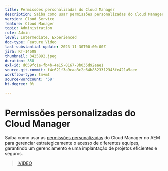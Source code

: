 ```yaml
---
title: Permissões personalizadas do Cloud Manager
description: Saiba como usar permissões personalizadas do Cloud Manager no AEM para gerenciar estrategicamente o acesso de diferentes equipes, garantindo um gerenciamento e uma implantação de projetos eficientes e seguros.
version: Cloud Service
feature: Cloud Manager
topic: Administration
role: Admin
level: Intermediate, Experienced
doc-type: Feature Video
last-substantial-update: 2023-11-30T00:00:00Z
jira: KT-14608
thumbnail: 3425892.jpeg
duration: 358
exl-id: d659fc1e-fb4b-4e15-8167-8b035d92eae1
source-git-commit: f4c621f3a9caa8c2c64b8323312343fe421a5aee
workflow-type: tm+mt
source-wordcount: '59'
ht-degree: 0%

---
```


# Permissões personalizadas do Cloud Manager

Saiba como usar as [permissões personalizadas](https://experienceleague.adobe.com/docs/experience-manager-cloud-manager/content/requirements/custom-permissions.html) do Cloud Manager no AEM para gerenciar estrategicamente o acesso de diferentes equipes, garantindo um gerenciamento e uma implantação de projetos eficientes e seguros.

>[!VIDEO](https://video.tv.adobe.com/v/3425892/?learn=on)
